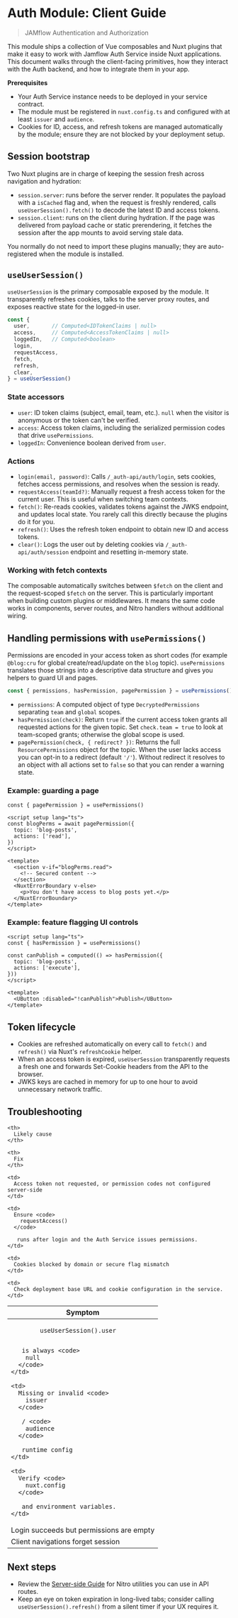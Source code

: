 # Auth Module: Client Guide

> JAMflow Authentication and Authorization

This module ships a collection of Vue composables and Nuxt plugins that make it easy to work with Jamflow Auth Service inside Nuxt applications. This document walks through the client-facing primitives, how they interact with the Auth backend, and how to integrate them in your app.

<warning>

**Prerequisites**

- Your Auth Service instance needs to be deployed in your service contract.
- The module must be registered in `nuxt.config.ts` and configured with at least `issuer` and `audience`.
- Cookies for ID, access, and refresh tokens are managed automatically by the module; ensure they are not blocked by your deployment setup.

</warning>

## Session bootstrap

Two Nuxt plugins are in charge of keeping the session fresh across navigation and hydration:

- `session.server`: runs before the server render. It populates the payload with a `isCached` flag and, when the request is freshly rendered, calls `useUserSession().fetch()` to decode the latest ID and access tokens.
- `session.client`: runs on the client during hydration. If the page was delivered from payload cache or static prerendering, it fetches the session after the app mounts to avoid serving stale data.

You normally do not need to import these plugins manually; they are auto-registered when the module is installed.

## `useUserSession()`

`useUserSession` is the primary composable exposed by the module. It transparently refreshes cookies, talks to the server proxy routes, and exposes reactive state for the logged-in user.

```ts
const {
  user,       // Computed<IDTokenClaims | null>
  access,     // Computed<AccessTokenClaims | null>
  loggedIn,   // Computed<boolean>
  login,
  requestAccess,
  fetch,
  refresh,
  clear,
} = useUserSession()
```

### State accessors

- `user`: ID token claims (subject, email, team, etc.). `null` when the visitor is anonymous or the token can't be verified.
- `access`: Access token claims, including the serialized permission codes that drive `usePermissions`.
- `loggedIn`: Convenience boolean derived from `user`.

### Actions

- `login(email, password)`: Calls `/_auth-api/auth/login`, sets cookies, fetches access permissions, and resolves when the session is ready.
- `requestAccess(teamId?)`: Manually request a fresh access token for the current user. This is useful when switching team contexts.
- `fetch()`: Re-reads cookies, validates tokens against the JWKS endpoint, and updates local state. You rarely call this directly because the plugins do it for you.
- `refresh()`: Uses the refresh token endpoint to obtain new ID and access tokens.
- `clear()`: Logs the user out by deleting cookies via `/_auth-api/auth/session` endpoint and resetting in-memory state.

### Working with fetch contexts

The composable automatically switches between `$fetch` on the client and the request-scoped `$fetch` on the server. This is particularly important when building custom plugins or middlewares. It means the same code works in components, server routes, and Nitro handlers without additional wiring.

## Handling permissions with `usePermissions()`

Permissions are encoded in your access token as short codes (for example `@blog:cru` for global create/read/update on the `blog` topic). `usePermissions` translates those strings into a descriptive data structure and gives you helpers to guard UI and pages.

```ts
const { permissions, hasPermission, pagePermission } = usePermissions()
```

- `permissions`: A computed object of type `DecryptedPermissions` separating `team` and `global` scopes.
- `hasPermission(check)`: Return `true` if the current access token grants all requested actions for the given topic. Set `check.team = true` to look at team-scoped grants; otherwise the global scope is used.
- `pagePermission(check, { redirect? })`: Returns the full `ResourcePermissions` object for the topic. When the user lacks access you can opt-in to a redirect (default `'/'`). Without redirect it resolves to an object with all actions set to `false` so that you can render a warning state.

### Example: guarding a page

```vue
const { pagePermission } = usePermissions()

<script setup lang="ts">
const blogPerms = await pagePermission({
  topic: 'blog-posts',
  actions: ['read'],
})
</script>

<template>
  <section v-if="blogPerms.read">
    <!-- Secured content -->
  </section>
  <NuxtErrorBoundary v-else>
    <p>You don't have access to blog posts yet.</p>
  </NuxtErrorBoundary>
</template>
```

### Example: feature flagging UI controls

```vue
<script setup lang="ts">
const { hasPermission } = usePermissions()

const canPublish = computed(() => hasPermission({
  topic: 'blog-posts',
  actions: ['execute'],
}))
</script>

<template>
  <UButton :disabled="!canPublish">Publish</UButton>
</template>
```

## Token lifecycle

- Cookies are refreshed automatically on every call to `fetch()` and `refresh()` via Nuxt's `refreshCookie` helper.
- When an access token is expired, `useUserSession` transparently requests a fresh one and forwards Set-Cookie headers from the API to the browser.
- JWKS keys are cached in memory for up to one hour to avoid unnecessary network traffic.

## Troubleshooting

<table>
<thead>
  <tr>
    <th>
      Symptom
    </th>
    
    <th>
      Likely cause
    </th>
    
    <th>
      Fix
    </th>
  </tr>
</thead>

<tbody>
  <tr>
    <td>
      <code>
        useUserSession().user
      </code>
      
       is always <code>
        null
      </code>
    </td>
    
    <td>
      Missing or invalid <code>
        issuer
      </code>
      
       / <code>
        audience
      </code>
      
       runtime config
    </td>
    
    <td>
      Verify <code>
        nuxt.config
      </code>
      
       and environment variables.
    </td>
  </tr>
  
  <tr>
    <td>
      Login succeeds but permissions are empty
    </td>
    
    <td>
      Access token not requested, or permission codes not configured server-side
    </td>
    
    <td>
      Ensure <code>
        requestAccess()
      </code>
      
       runs after login and the Auth Service issues permissions.
    </td>
  </tr>
  
  <tr>
    <td>
      Client navigations forget session
    </td>
    
    <td>
      Cookies blocked by domain or secure flag mismatch
    </td>
    
    <td>
      Check deployment base URL and cookie configuration in the service.
    </td>
  </tr>
</tbody>
</table>

## Next steps

- Review the [Server-side Guide](/en/auth-module/server-guide.md) for Nitro utilities you can use in API routes.
- Keep an eye on token expiration in long-lived tabs; consider calling `useUserSession().refresh()` from a silent timer if your UX requires it.

